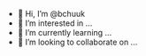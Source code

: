 - 👋 Hi, I’m @bchuuk
- 👀 I’m interested in ...
- 🌱 I’m currently learning ...
- 💞️ I’m looking to collaborate on ...

<!---
bchuuk/bchuuk is a ✨ special ✨ repository because its `README.md` (this file) appears on your GitHub profile.
You can click the Preview link to take a look at your changes.
--->
